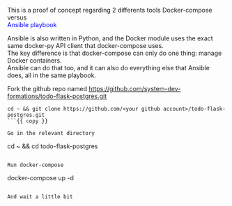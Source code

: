 This is a proof of concept regarding 2 differents tools
<span style="blue: blue;">Docker-compose</span>  
versus  
<span style="color: blue;">Ansible playbook</span>   

Ansible is also written in Python, and the Docker module uses the exact same docker-py API client that docker-compose uses.   
The key difference is that docker-compose can only do one thing: manage Docker containers.  
Ansible can do that too, and it can also do everything else that Ansible does, all in the same playbook.  


Fork the github repo named https://github.com/system-dev-formations/todo-flask-postgres.git
```
cd ~ && git clone https://github.com/<your github account>/todo-flask-postgres.git
```{{ copy }}

Go in the relevant directory 
```
cd ~ && cd todo-flask-postgres
```{{execute T1 }}

Run docker-compose 
```
docker-compose up -d 
```{{ execute T1 }}

And wait a little bit 









